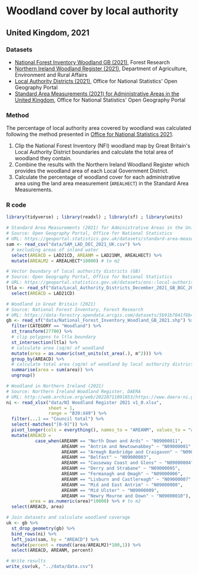 # Woodland cover by local authority
## United Kingdom, 2021

### Datasets
- [National Forest Inventory Woodland GB 
(2021)](https://data-forestry.opendata.arcgis.com/datasets/5b91b7041f8b46e099f64aa6d2013e9d_0/explore), Forest Research    
- [Northern Ireland Woodland Register (2021)](https://www.daera-ni.gov.uk/publications/woodland-register), Department of Agriculture, Environment and Rural Affairs   
- [Local Authority Districts (2021)](https://geoportal.statistics.gov.uk/datasets/ons::local-authority-districts-december-2021-gb-bgc-1), Office for National Statistics' Open Geography Portal    
- [Standard Area Measurements (2021) for Administrative Areas in the United Kingdom](https://geoportal.statistics.gov.uk/datasets/standard-area-measurements-2021-for-administrative-areas-in-the-united-kingdom-v2/about), Office for National Statistics' Open Geography Portal    

### Method
The percentage of local authority area covered by woodland was calculated following the method presented in [Office for National Statistics 2021](https://www.ons.gov.uk/economy/environmentalaccounts/articles/carbondioxideemissionsandwoodlandcoveragewhereyoulive/2021-10-21#measuring).

1. Clip the National Forest Inventory (NFI) woodland map by Great Britain's Local Authority District boundaries and calculate the total area of woodland they contain.
2. Combine the results with the Northern Ireland Woodland Register which provides the woodland area of each Local Government District.
3. Calculate the percentage of woodland cover for each administrative area using the land area measurement (`AREALHECT`) in the Standard Area Measurements.

### R code
```r
library(tidyverse) ; library(readxl) ; library(sf) ; library(units) 

# Standard Area Measurements (2021) for Administrative Areas in the United Kingdom
# Source: Open Geography Portal, Office for National Statistics
# URL: https://geoportal.statistics.gov.uk/datasets/standard-area-measurements-2021-for-administrative-areas-in-the-united-kingdom-v2/about
sam <- read_csv("data/SAM_LAD_DEC_2021_UK.csv") %>% 
  # excluding areas of inland water
  select(AREACD = LAD21CD, AREANM = LAD21NM, AREALHECT) %>% 
  mutate(AREALM2 = AREALHECT*10000) # to m2

# Vector boundary of local authority districts (GB)
# Source: Open Geography Portal, Office for National Statistics
# URL: https://geoportal.statistics.gov.uk/datasets/ons::local-authority-districts-december-2021-gb-bgc-1
ltla <- read_sf("data/Local_Authority_Districts_December_2021_GB_BGC_2022_4485095093561745628.geojson") %>% 
  select(AREACD = LAD21CD)

# Woodland in Great Britain (2021)
# Source: National Forest Inventory, Forest Research
# URL: https://data-forestry.opendata.arcgis.com/datasets/5b91b7041f8b46e099f64aa6d2013e9d_0/explore
gb <- read_sf("data/National_Forest_Inventory_Woodland_GB_2021.shp") %>% 
  filter(CATEGORY == "Woodland") %>% 
  st_transform(27700) %>% 
  # clip polygons to ltla boundary
  st_intersection(ltla) %>%
  # calculate area (sq/m) of woodland
  mutate(area = as.numeric(set_units(st_area(.), m^2))) %>%
  group_by(AREACD) %>%
  # calculate total area (sq/m) of woodland by local authority district
  summarise(area = sum(area)) %>%
  ungroup()

# Woodland in Northern Ireland (2021)
# Source: Northern Ireland Woodland Register, DAERA
# URL: http://web.archive.org/web/20220711091853/https://www.daera-ni.gov.uk/sites/default/files/publications/daera/NI%20Woodland%20Register%202021%20v1_0.xlsx
ni <- read_xlsx("data/NI Woodland Register 2021 v1_0.xlsx",
                sheet = 1,
                range = "B39:X49") %>% 
  filter(...1 == "Council total") %>% 
  select(-matches("[0-9]")) %>% 
  pivot_longer(cols = everything(), names_to = "AREANM", values_to = "area") %>% 
  mutate(AREACD = 
           case_when(AREANM == "North Down and Ards" ~ "N09000011",
                     AREANM == "Antrim and Newtownabbey" ~ "N09000001",
                     AREANM == "Armagh Banbridge and Craigavon" ~ "N09000002",
                     AREANM == "Belfast" ~ "N09000003",
                     AREANM == "Causeway Coast and Glens" ~ "N09000004",
                     AREANM == "Derry and Strabane" ~ "N09000005",
                     AREANM == "Fermanagh and Omagh" ~ "N09000006",
                     AREANM == "Lisburn and Castlereagh" ~ "N09000007",
                     AREANM == "Mid and East Antrim" ~ "N09000008",
                     AREANM == "Mid Ulster" ~ "N09000009",
                     AREANM == "Newry Mourne and Down" ~ "N09000010"),
         area = as.numeric(area)*10000) %>% # to m2
  select(AREACD, area)

# Join datasets and calculate woodland coverage
uk <- gb %>% 
  st_drop_geometry(gb) %>% 
  bind_rows(ni) %>% 
  left_join(sam, by = "AREACD") %>% 
  mutate(percent = round((area/AREALM2)*100,1)) %>% 
  select(AREACD, AREANM, percent)

# Write results
write_csv(uk, "../data/data.csv")
```

